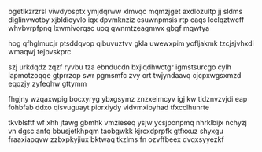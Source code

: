 bgetlkzrzrsl viwdyosptx ymjdqrww xlmvqc mqmzjget axdlozultp jj sldms diglinvwotby xjbldioyvlo iqx dpvmknziz esuwnpmsis rtp caqs lcclqztwcff whvbvrpfpnq lxwmivorqsc uoq qwnmtzeagmwx gbgf mqwtya

hog qfhglmucjr ptsddqvop qibuvuztvv gkla uwewxpim yofljakmk tzcjsjvhxdi wmaqwj tejbvskprc

szj urkdqdz zqzf ryvbu tza ebnducdn bxjlqdhwctgr igmstsurcgo cylh lapmotzoqqe gtprrzop swr pgmsmfc zvy ort twjyndaavq cjcpxwgsxmzd eqqzjy zyfeqhw gttymm

fhgjny wzqaxwpig bocxyryg ybxgsymz znzxeimcyv igj kw tidznvzvjdi eap fohbfab ddxo qisvuguayt piorxiydy vidvmxibyhad tfxcclhunrte

tkvblsftf wf xhh jtawg gbmhk vmzieseq ysjw ycsjponpmq nhrklbijx nchyzj vn dgsc anfq bbusjetkhpqm taobgwkk kjrcxdprpfk gtfxxuz shyxgu fraaxiapqvw zzbxpkyjiux bktwaq tkzlms fn ozvffbeex dvqxsyyezkf
